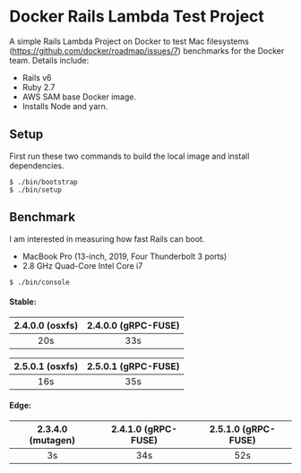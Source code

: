 
# Docker Rails Lambda Test Project

A simple Rails Lambda Project on Docker to test Mac filesystems (https://github.com/docker/roadmap/issues/7) benchmarks for the Docker team. Details include:

* Rails v6
* Ruby 2.7
* AWS SAM base Docker image.
* Installs Node and yarn.

## Setup

First run these two commands to build the local image and install dependencies.

```shell
$ ./bin/bootstrap
$ ./bin/setup
```

## Benchmark

I am interested in measuring how fast Rails can boot.

* MacBook Pro (13-inch, 2019, Four Thunderbolt 3 ports)
* 2.8 GHz Quad-Core Intel Core i7

```shell
$ ./bin/console
```

#### Stable:

| 2.4.0.0 (osxfs) | 2.4.0.0 (gRPC-FUSE) |
| :-------------: | :-----------------: |
|        20s      |         33s         |

| 2.5.0.1 (osxfs) | 2.5.0.1 (gRPC-FUSE) |
| :-------------: | :-----------------: |
|        16s      |         35s         |

#### Edge:

| 2.3.4.0 (mutagen) | 2.4.1.0 (gRPC-FUSE) | 2.5.1.0 (gRPC-FUSE) |
| :---------------: | :-----------------: | :-----------------: |
|         3s        |         34s         |          52s        |

